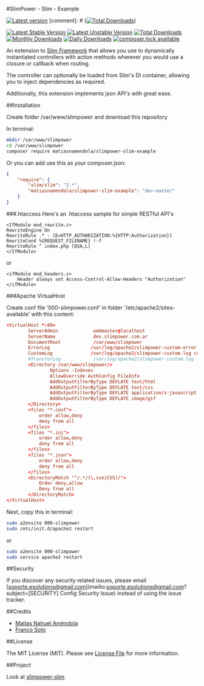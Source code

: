 #SlimPower - Slim - Example

[![Latest version][ico-version]][link-packagist]
[comment]: # ([![Total Downloads][ico-downloads]][link-downloads])

[![Latest Stable Version](https://poser.pugx.org/matiasnamendola/slimpower-slim-example/version?format=flat-square)](https://packagist.org/packages/matiasnamendola/slimpower-slim) 
[![Latest Unstable Version](https://poser.pugx.org/matiasnamendola/slimpower-slim-example/v/unstable?format=flat-square)](//packagist.org/packages/matiasnamendola/slimpower-slim) 
[![Total Downloads](https://poser.pugx.org/matiasnamendola/slimpower-slim-example/downloads?format=flat-square)](https://packagist.org/packages/matiasnamendola/slimpower-slim) 
[![Monthly Downloads](https://poser.pugx.org/matiasnamendola/slimpower-slim-example/d/monthly?format=flat-square)](https://packagist.org/packages/matiasnamendola/slimpower-slim)
[![Daily Downloads](https://poser.pugx.org/matiasnamendola/slimpower-slim-example/d/daily?format=flat-square)](https://packagist.org/packages/matiasnamendola/slimpower-slim)
[![composer.lock available](https://poser.pugx.org/matiasnamendola/slimpower-slim-example/composerlock?format=flat-square)](https://packagist.org/packages/matiasnamendola/slimpower-slim)

An extension to [Slim Framework][1] that allows you use to dynamically
instantiated controllers with action methods wherever you would use a
closure or callback when routing.

The controller can optionally be loaded from Slim's DI container,
allowing you to inject dependencies as required.

Additionally, this extension implements json API's with great ease.

[1]: http://www.slimframework.com/

##Installation

Create folder /var/www/slimpower and download this repository

In terminal:

```sh
mkdir /var/www/slimpower
cd /var/www/slimpower
composer require matiasnamendola/slimpower-slim-example
```

Or you can add use this as your composer.json:

```json
{
    "require": {
        "slim/slim": "2.*",
        "matiasnamendola/slimpower-slim-example": "dev-master"
    }
}
```

###.htaccess
Here's an .htaccess sample for simple RESTful API's

```
<IfModule mod_rewrite.c>
RewriteEngine On
RewriteRule .* - [E=HTTP_AUTHORIZATION:%{HTTP:Authorization}]
RewriteCond %{REQUEST_FILENAME} !-f
RewriteRule ^ index.php [QSA,L]
</IfModule>
```

or 

```
<ifModule mod_headers.c>
    Header always set Access-Control-Allow-Headers "Authorization"
</ifModule>
```

###Apache VirtualHost

Create conf file '000-slimpower.conf' in folder '/etc/apache2/sites-available'
with this content:

```conf
<VirtualHost *:80>
        ServerAdmin             webmaster@localhost
        ServerName              dev.slimpower.com.ar
        DocumentRoot            /var/www/slimpower
        ErrorLog               /var/log/apache2/slimpower-custom-error.log
        CustomLog              /var/log/apache2/slimpower-custom.log common
        #TransferLog            /var/log/apache2/slimpower-custom.log
        <Directory /var/www/slimpower/>
                Options -Indexes
                AllowOverride AuthConfig FileInfo
                AddOutputFilterByType DEFLATE text/html
                AddOutputFilterByType DEFLATE text/css
                AddOutputFilterByType DEFLATE application/x-javascript
                AddOutputFilterByType DEFLATE image/gif
        </Directory>
        <files "*.conf">
            order allow,deny
            deny from all
        </files>
        <files "*.ini">
            order allow,deny
            deny from all
        </files>
        <files "*.json">
            order allow,deny
            deny from all
        </files>
        <DirectoryMatch "^/.*/(\.svn|CVS)/">
            Order deny,allow
            Deny from all
        </DirectoryMatch>
</VirtualHost>
```

Next, copy this in terminal:

```sh
sudo a2ensite 000-slimpower
sudo /etc/init.d/apache2 restart
```

or 

```sh
sudo a2ensite 000-slimpower
sudo service apache2 restart
```

##Security

If you discover any security related issues, please email [soporte.esolutions@gmail.com](mailto:soporte.esolutions@gmail.com?subject=[SECURITY] Config Security Issue) instead of using the issue tracker.


##Credits

- [Matías Nahuel Améndola](https://github.com/matiasnamendola)
- [Franco Soto](https://github.com/francosoto)


##License

The MIT License (MIT). Please see [License File](LICENSE.md) for more information.

[ico-version]: https://img.shields.io/packagist/v/MatiasNAmendola/slimpower-slim-example.svg?style=flat-square
[ico-downloads]: https://img.shields.io/packagist/dt/MatiasNAmendola/slimpower-slim-example.svg?style=flat-square

[link-packagist]: https://packagist.org/packages/matiasnamendola/slimpower-slim-example
[link-downloads]: https://packagist.org/packages/matiasnamendola/slimpower-slim-example

##Project

Look at [slimpower-slim](https://github.com/matiasnamendola/slimpower-slim).

